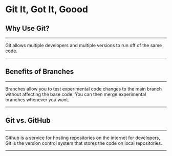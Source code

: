 # **Git It, Got It, Goood**

## Why Use Git?

---
Git allows multiple developers and multiple versions to run off of the same code. 

---

## Benefits of Branches

---
Branches allow you to test experimental code changes to the main branch without affecting the base code. You can then merge experimental branches whenever you want. 

---

## Git vs. GitHub

---
Github is a service for hosting repositories on the internet for developers, Git is the version control system that stores the code on local repositories. 

---